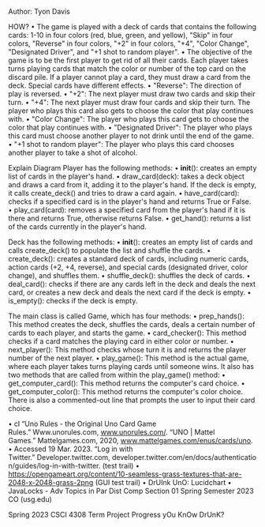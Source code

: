 Author: 
Tyon Davis 

HOW?
• The game is played with a deck of cards that contains the following cards: 1-10 in four colors (red, blue, green, and yellow), "Skip" in four colors, "Reverse" in four colors, "+2" in four colors, "+4", "Color Change", "Designated Driver", and "+1 shot to random player".
• The objective of the game is to be the first player to get rid of all their cards. Each player takes turns playing cards that match the color or number of the top card on the discard pile. If a player cannot play a card, they must draw a card from the deck. Special cards have different effects.
• "Reverse": The direction of play is reversed.
• "+2": The next player must draw two cards and skip their turn.
• "+4": The next player must draw four cards and skip their turn. The player who plays this card also gets to choose the color that play continues with.
• "Color Change": The player who plays this card gets to choose the color that play continues with.
• "Designated Driver": The player who plays this card must choose another player to not drink until the end of the game.
• "+1 shot to random player": The player who plays this card chooses another player to take a shot of alcohol.
































Explain Diagram
	Player has the following methods:
• __init__(): creates an empty list of cards in the player's hand.
• draw_card(deck): takes a deck object and draws a card from it, adding it to the player's hand. If the deck is empty, it calls create_deck() and tries to draw a card again.
• have_card(card): checks if a specified card is in the player's hand and returns True or False.
• play_card(card): removes a specified card from the player's hand if it is there and returns True, otherwise returns False.
• get_hand(): returns a list of the cards currently in the player's hand.

Deck has the following methods:
• __init__(): creates an empty list of cards and calls create_deck() to populate the list and shuffle the cards.
• create_deck(): creates a standard deck of cards, including numeric cards, action cards (+2, +4, reverse), and special cards (designated driver, color change), and shuffles them.
• shuffle_deck(): shuffles the deck of cards.
• deal_card(): checks if there are any cards left in the deck and deals the next card, or creates a new deck and deals the next card if the deck is empty.
• is_empty(): checks if the deck is empty.


The main class is called Game, which has four methods:
• prep_hands(): This method creates the deck, shuffles the cards, deals a certain number of cards to each player, and starts the game.
• card_checker(): This method checks if a card matches the playing card in either color or number.
• next_player(): This method checks whose turn it is and returns the player number of the next player.
• play_game(): This method is the actual game, where each player takes turns playing cards until someone wins.
It also has two methods that are called from within the play_game() method:
• get_computer_card(): This method returns the computer's card choice.
• get_computer_color(): This method returns the computer's color choice.
There is also a commented-out line that prompts the user to input their card choice.


• cl “Uno Rules - the Original Uno Card Game Rules.” Www.unorules.com, www.unorules.com/. “UNO | Mattel Games.” Mattelgames.com, 2020, www.mattelgames.com/enus/cards/uno.
• Accessed 19 Mar. 2023. “Log in with Twitter.” Developer.twitter.com, developer.twitter.com/en/docs/authentication/guides/log-in-with-twitter. (test trail)
• https://opengameart.org/content/10-seamless-grass-textures-that-are-2048-x-2048-grass-2png (GUI test trail)
• DrUInk UnO: Lucidchart
• JavaLocks - Adv Topics in Par Dist Comp Section 01 Spring Semester 2023 CO (usg.edu)
       
Spring 2023 CSCI 4308 Term Project Progress
yOu KnOw DrUnK?

